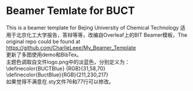 # Beamer Temlate for BUCT
 This is a beamer template for Bejing University of Chemical Technology 
 适用于北京化工大学报告，答辩等等，改编自Overleaf上的BIT Beamer模板，The original repo could be found at https://github.com/CharlieLeee/My_Beamer_Template  
 更新了多图使用demo和BibTex。  
 主题色调取自文件logo.png中的淡蓝色，分别定义为：  
\definecolor{BUCTBlue} {RGB}{31,58,70}  
\definecolor{BuctBlue}{RGB}{211,230,217}   
如果觉得不满意在.sty文件76和77行可以修改。
